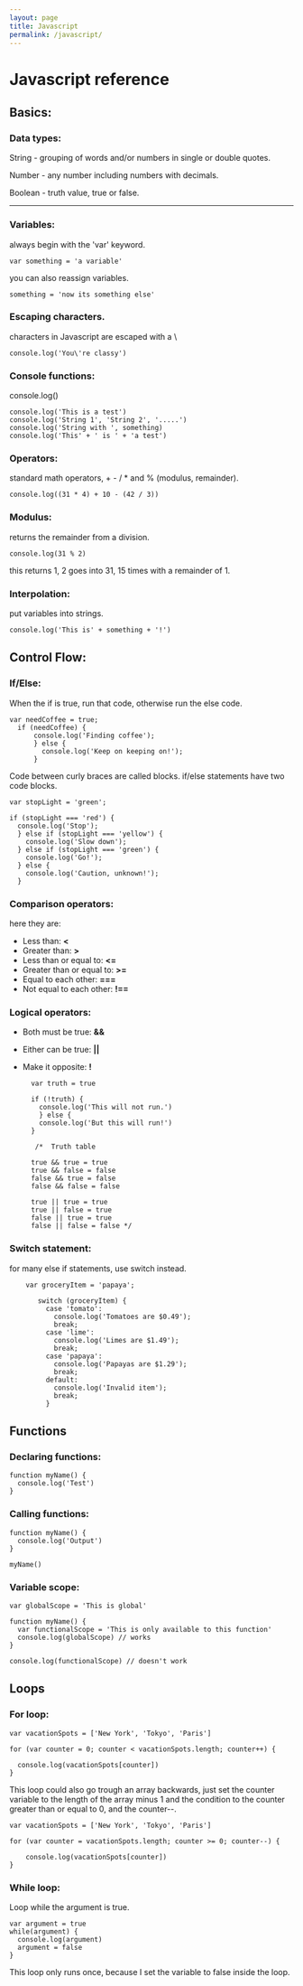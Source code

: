 ```yaml
---
layout: page
title: Javascript
permalink: /javascript/
---
```



# Javascript reference
## Basics:
### Data types:

String -   grouping of words and/or numbers in single or double quotes.

Number -   any number including numbers with decimals.

Boolean -  truth value, true or false.

-----------------------------------------
### Variables:
always begin with the 'var' keyword.

    var something = 'a variable'

you can also reassign variables.

    something = 'now its something else'

### Escaping characters.
characters in Javascript are escaped with a \

    console.log('You\'re classy')

### Console functions:
console.log()

    console.log('This is a test')
    console.log('String 1', 'String 2', '.....')
    console.log('String with ', something)
    console.log('This' + ' is ' + 'a test')

### Operators:
standard math operators, + - / * and % (modulus, remainder).

    console.log((31 * 4) + 10 - (42 / 3))

### Modulus:
returns the remainder from a division.

    console.log(31 % 2)
this returns 1, 2 goes into 31, 15 times with a remainder of 1.

### Interpolation:
put variables into strings.

    console.log('This is' + something + '!')

## Control Flow:
### If/Else:
When the if is true, run that code, otherwise run the else code.

    var needCoffee = true;
      if (needCoffee) {
          console.log('Finding coffee');
          } else {
            console.log('Keep on keeping on!');
          }

Code between curly braces are called blocks. if/else statements have two code blocks.

    var stopLight = 'green';

    if (stopLight === 'red') {
      console.log('Stop');
      } else if (stopLight === 'yellow') {
        console.log('Slow down');
      } else if (stopLight === 'green') {
        console.log('Go!');
      } else {
        console.log('Caution, unknown!');
      }

### Comparison operators:
here they are:

+ Less than: **<**
+ Greater than: **>**
+ Less than or equal to: **<=**
+ Greater than or equal to: **>=**
+ Equal to each other: **===**
+ Not equal to each other: **!==**

### Logical operators:

+ Both must be true: **&&**
+ Either can be true: **||**
+ Make it opposite: **!**


        var truth = true

        if (!truth) {
          console.log('This will not run.')
          } else {
          console.log('But this will run!')
        }

         /*  Truth table

        true && true = true
        true && false = false
        false && true = false
        false && false = false

        true || true = true
        true || false = true
        false || true = true
        false || false = false */


### Switch statement:
for many else if statements, use switch instead.

        var groceryItem = 'papaya';

           switch (groceryItem) {
             case 'tomato':
               console.log('Tomatoes are $0.49');
               break;
             case 'lime':
               console.log('Limes are $1.49');
               break;
             case 'papaya':
               console.log('Papayas are $1.29');
               break;
             default:
               console.log('Invalid item');
               break;
             }

## Functions

### Declaring functions:

    function myName() {
      console.log('Test')
    }

### Calling functions:

    function myName() {
      console.log('Output')
    }

    myName()

### Variable scope:

    var globalScope = 'This is global'

    function myName() {
      var functionalScope = 'This is only available to this function'
      console.log(globalScope) // works
    }

    console.log(functionalScope) // doesn't work


## Loops
### For loop:

    var vacationSpots = ['New York', 'Tokyo', 'Paris']

    for (var counter = 0; counter < vacationSpots.length; counter++) {

      console.log(vacationSpots[counter])
    }

This loop could also go trough an array backwards, just set the counter variable to the length of the array minus 1 and the condition to the counter greater than or equal to 0, and the counter--.

    var vacationSpots = ['New York', 'Tokyo', 'Paris']

    for (var counter = vacationSpots.length; counter >= 0; counter--) {

        console.log(vacationSpots[counter])
    }

### While loop:

Loop while the argument is true.

    var argument = true
    while(argument) {
      console.log(argument)
      argument = false
    }

This loop only runs once, because I set the variable to false inside the loop.
